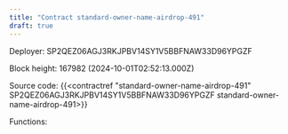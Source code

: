 ```yaml
---
title: "Contract standard-owner-name-airdrop-491"
draft: true
---
```

Deployer: SP2QEZ06AGJ3RKJPBV14SY1V5BBFNAW33D96YPGZF


 



Block height: 167982 (2024-10-01T02:52:13.000Z)

Source code: {{<contractref "standard-owner-name-airdrop-491" SP2QEZ06AGJ3RKJPBV14SY1V5BBFNAW33D96YPGZF standard-owner-name-airdrop-491>}}

Functions:


